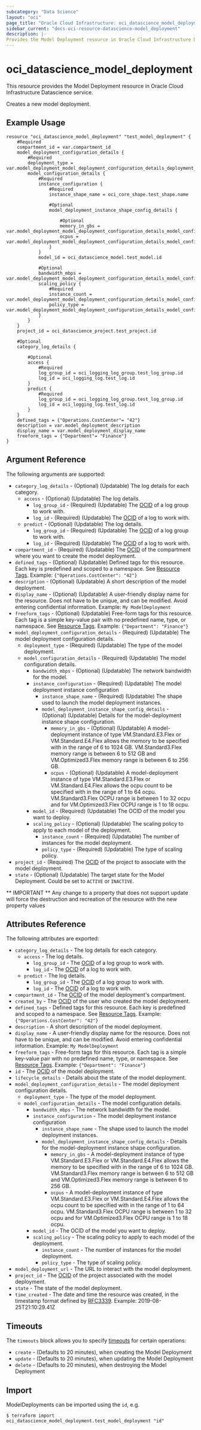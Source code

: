 ```yaml
---
subcategory: "Data Science"
layout: "oci"
page_title: "Oracle Cloud Infrastructure: oci_datascience_model_deployment"
sidebar_current: "docs-oci-resource-datascience-model_deployment"
description: |-
Provides the Model Deployment resource in Oracle Cloud Infrastructure Data Science service
---
```


# oci_datascience_model_deployment
This resource provides the Model Deployment resource in Oracle Cloud Infrastructure Datascience service.

Creates a new model deployment.

## Example Usage

```hcl
resource "oci_datascience_model_deployment" "test_model_deployment" {
	#Required
	compartment_id = var.compartment_id
	model_deployment_configuration_details {
		#Required
		deployment_type = var.model_deployment_model_deployment_configuration_details_deployment_type
		model_configuration_details {
			#Required
			instance_configuration {
				#Required
				instance_shape_name = oci_core_shape.test_shape.name

				#Optional
				model_deployment_instance_shape_config_details {

					#Optional
					memory_in_gbs = var.model_deployment_model_deployment_configuration_details_model_configuration_details_instance_configuration_model_deployment_instance_shape_config_details_memory_in_gbs
					ocpus = var.model_deployment_model_deployment_configuration_details_model_configuration_details_instance_configuration_model_deployment_instance_shape_config_details_ocpus
				}
			}
			model_id = oci_datascience_model.test_model.id

			#Optional
			bandwidth_mbps = var.model_deployment_model_deployment_configuration_details_model_configuration_details_bandwidth_mbps
			scaling_policy {
				#Required
				instance_count = var.model_deployment_model_deployment_configuration_details_model_configuration_details_scaling_policy_instance_count
				policy_type = var.model_deployment_model_deployment_configuration_details_model_configuration_details_scaling_policy_policy_type
			}
		}
	}
	project_id = oci_datascience_project.test_project.id

	#Optional
	category_log_details {

		#Optional
		access {
			#Required
			log_group_id = oci_logging_log_group.test_log_group.id
			log_id = oci_logging_log.test_log.id
		}
		predict {
			#Required
			log_group_id = oci_logging_log_group.test_log_group.id
			log_id = oci_logging_log.test_log.id
		}
	}
	defined_tags = {"Operations.CostCenter"= "42"}
	description = var.model_deployment_description
	display_name = var.model_deployment_display_name
	freeform_tags = {"Department"= "Finance"}
}
```

## Argument Reference

The following arguments are supported:

* `category_log_details` - (Optional) (Updatable) The log details for each category.
	* `access` - (Optional) (Updatable) The log details.
		* `log_group_id` - (Required) (Updatable) The [OCID](https://docs.cloud.oracle.com/iaas/Content/General/Concepts/identifiers.htm) of a log group to work with.
		* `log_id` - (Required) (Updatable) The [OCID](https://docs.cloud.oracle.com/iaas/Content/General/Concepts/identifiers.htm) of a log to work with.
	* `predict` - (Optional) (Updatable) The log details.
		* `log_group_id` - (Required) (Updatable) The [OCID](https://docs.cloud.oracle.com/iaas/Content/General/Concepts/identifiers.htm) of a log group to work with.
		* `log_id` - (Required) (Updatable) The [OCID](https://docs.cloud.oracle.com/iaas/Content/General/Concepts/identifiers.htm) of a log to work with.
* `compartment_id` - (Required) (Updatable) The [OCID](https://docs.cloud.oracle.com/iaas/Content/General/Concepts/identifiers.htm) of the compartment where you want to create the model deployment.
* `defined_tags` - (Optional) (Updatable) Defined tags for this resource. Each key is predefined and scoped to a namespace. See [Resource Tags](https://docs.cloud.oracle.com/iaas/Content/General/Concepts/resourcetags.htm). Example: `{"Operations.CostCenter": "42"}`
* `description` - (Optional) (Updatable) A short description of the model deployment.
* `display_name` - (Optional) (Updatable) A user-friendly display name for the resource. Does not have to be unique, and can be modified. Avoid entering confidential information. Example: `My ModelDeployment`
* `freeform_tags` - (Optional) (Updatable) Free-form tags for this resource. Each tag is a simple key-value pair with no predefined name, type, or namespace. See [Resource Tags](https://docs.cloud.oracle.com/iaas/Content/General/Concepts/resourcetags.htm). Example: `{"Department": "Finance"}`
* `model_deployment_configuration_details` - (Required) (Updatable) The model deployment configuration details.
	* `deployment_type` - (Required) (Updatable) The type of the model deployment.
	* `model_configuration_details` - (Required) (Updatable) The model configuration details.
		* `bandwidth_mbps` - (Optional) (Updatable) The network bandwidth for the model.
		* `instance_configuration` - (Required) (Updatable) The model deployment instance configuration
			* `instance_shape_name` - (Required) (Updatable) The shape used to launch the model deployment instances.
			* `model_deployment_instance_shape_config_details` - (Optional) (Updatable) Details for the model-deployment instance shape configuration.
				* `memory_in_gbs` - (Optional) (Updatable) A model-deployment instance of type VM.Standard.E3.Flex or VM.Standard.E4.Flex allows the memory to be specified with in the range of 6 to 1024 GB. VM.Standard3.Flex memory range is between 6 to 512 GB and VM.Optimized3.Flex memory range is between 6 to 256 GB. 
				* `ocpus` - (Optional) (Updatable) A model-deployment instance of type VM.Standard.E3.Flex or VM.Standard.E4.Flex allows the ocpu count to be specified with in the range of 1 to 64 ocpu. VM.Standard3.Flex OCPU range is between 1 to 32 ocpu and for VM.Optimized3.Flex OCPU range is 1 to 18 ocpu. 
		* `model_id` - (Required) (Updatable) The OCID of the model you want to deploy.
		* `scaling_policy` - (Optional) (Updatable) The scaling policy to apply to each model of the deployment.
			* `instance_count` - (Required) (Updatable) The number of instances for the model deployment.
			* `policy_type` - (Required) (Updatable) The type of scaling policy.
* `project_id` - (Required) The [OCID](https://docs.cloud.oracle.com/iaas/Content/General/Concepts/identifiers.htm) of the project to associate with the model deployment.
* `state` - (Optional) (Updatable) The target state for the Model Deployment. Could be set to `ACTIVE` or `INACTIVE`. 


** IMPORTANT **
Any change to a property that does not support update will force the destruction and recreation of the resource with the new property values

## Attributes Reference

The following attributes are exported:

* `category_log_details` - The log details for each category.
	* `access` - The log details.
		* `log_group_id` - The [OCID](https://docs.cloud.oracle.com/iaas/Content/General/Concepts/identifiers.htm) of a log group to work with.
		* `log_id` - The [OCID](https://docs.cloud.oracle.com/iaas/Content/General/Concepts/identifiers.htm) of a log to work with.
	* `predict` - The log details.
		* `log_group_id` - The [OCID](https://docs.cloud.oracle.com/iaas/Content/General/Concepts/identifiers.htm) of a log group to work with.
		* `log_id` - The [OCID](https://docs.cloud.oracle.com/iaas/Content/General/Concepts/identifiers.htm) of a log to work with.
* `compartment_id` - The [OCID](https://docs.cloud.oracle.com/iaas/Content/General/Concepts/identifiers.htm) of the model deployment's compartment.
* `created_by` - The [OCID](https://docs.cloud.oracle.com/iaas/Content/General/Concepts/identifiers.htm) of the user who created the model deployment.
* `defined_tags` - Defined tags for this resource. Each key is predefined and scoped to a namespace. See [Resource Tags](https://docs.cloud.oracle.com/iaas/Content/General/Concepts/resourcetags.htm). Example: `{"Operations.CostCenter": "42"}`
* `description` - A short description of the model deployment.
* `display_name` - A user-friendly display name for the resource. Does not have to be unique, and can be modified. Avoid entering confidential information. Example: `My ModelDeployment`
* `freeform_tags` - Free-form tags for this resource. Each tag is a simple key-value pair with no predefined name, type, or namespace. See [Resource Tags](https://docs.cloud.oracle.com/iaas/Content/General/Concepts/resourcetags.htm). Example: `{"Department": "Finance"}`
* `id` - The [OCID](https://docs.cloud.oracle.com/iaas/Content/General/Concepts/identifiers.htm) of the model deployment.
* `lifecycle_details` - Details about the state of the model deployment.
* `model_deployment_configuration_details` - The model deployment configuration details.
	* `deployment_type` - The type of the model deployment.
	* `model_configuration_details` - The model configuration details.
		* `bandwidth_mbps` - The network bandwidth for the model.
		* `instance_configuration` - The model deployment instance configuration
			* `instance_shape_name` - The shape used to launch the model deployment instances.
			* `model_deployment_instance_shape_config_details` - Details for the model-deployment instance shape configuration.
				* `memory_in_gbs` - A model-deployment instance of type VM.Standard.E3.Flex or VM.Standard.E4.Flex allows the memory to be specified with in the range of 6 to 1024 GB. VM.Standard3.Flex memory range is between 6 to 512 GB and VM.Optimized3.Flex memory range is between 6 to 256 GB. 
				* `ocpus` - A model-deployment instance of type VM.Standard.E3.Flex or VM.Standard.E4.Flex allows the ocpu count to be specified with in the range of 1 to 64 ocpu. VM.Standard3.Flex OCPU range is between 1 to 32 ocpu and for VM.Optimized3.Flex OCPU range is 1 to 18 ocpu. 
		* `model_id` - The OCID of the model you want to deploy.
		* `scaling_policy` - The scaling policy to apply to each model of the deployment.
			* `instance_count` - The number of instances for the model deployment.
			* `policy_type` - The type of scaling policy.
* `model_deployment_url` - The URL to interact with the model deployment.
* `project_id` - The [OCID](https://docs.cloud.oracle.com/iaas/Content/General/Concepts/identifiers.htm) of the project associated with the model deployment.
* `state` - The state of the model deployment.
* `time_created` - The date and time the resource was created, in the timestamp format defined by [RFC3339](https://tools.ietf.org/html/rfc3339). Example: 2019-08-25T21:10:29.41Z

## Timeouts

The `timeouts` block allows you to specify [timeouts](https://registry.terraform.io/providers/hashicorp/oci/latest/docs/guides/changing_timeouts) for certain operations:
* `create` - (Defaults to 20 minutes), when creating the Model Deployment
* `update` - (Defaults to 20 minutes), when updating the Model Deployment
* `delete` - (Defaults to 20 minutes), when destroying the Model Deployment


## Import

ModelDeployments can be imported using the `id`, e.g.

```
$ terraform import oci_datascience_model_deployment.test_model_deployment "id"
```
